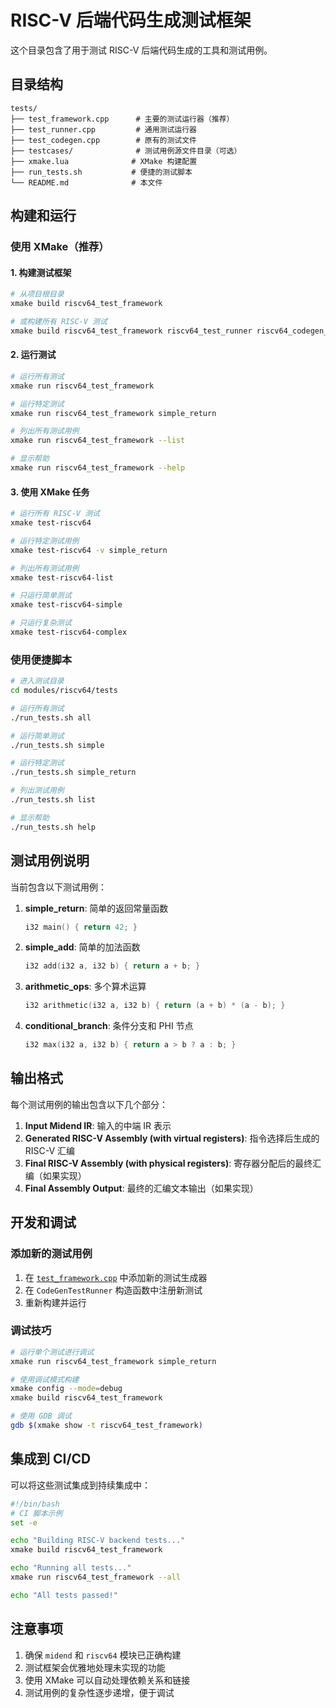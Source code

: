# RISC-V 后端代码生成测试框架

这个目录包含了用于测试 RISC-V 后端代码生成的工具和测试用例。

## 目录结构

```
tests/
├── test_framework.cpp      # 主要的测试运行器（推荐）
├── test_runner.cpp         # 通用测试运行器
├── test_codegen.cpp        # 原有的测试文件
├── testcases/              # 测试用例源文件目录（可选）
├── xmake.lua              # XMake 构建配置
├── run_tests.sh           # 便捷的测试脚本
└── README.md              # 本文件
```

## 构建和运行

### 使用 XMake（推荐）

#### 1. 构建测试框架

```bash
# 从项目根目录
xmake build riscv64_test_framework

# 或构建所有 RISC-V 测试
xmake build riscv64_test_framework riscv64_test_runner riscv64_codegen_test
```

#### 2. 运行测试

```bash
# 运行所有测试
xmake run riscv64_test_framework

# 运行特定测试
xmake run riscv64_test_framework simple_return

# 列出所有测试用例
xmake run riscv64_test_framework --list

# 显示帮助
xmake run riscv64_test_framework --help
```

#### 3. 使用 XMake 任务

```bash
# 运行所有 RISC-V 测试
xmake test-riscv64

# 运行特定测试用例
xmake test-riscv64 -v simple_return

# 列出所有测试用例
xmake test-riscv64-list

# 只运行简单测试
xmake test-riscv64-simple

# 只运行复杂测试
xmake test-riscv64-complex
```

### 使用便捷脚本

```bash
# 进入测试目录
cd modules/riscv64/tests

# 运行所有测试
./run_tests.sh all

# 运行简单测试
./run_tests.sh simple

# 运行特定测试
./run_tests.sh simple_return

# 列出测试用例
./run_tests.sh list

# 显示帮助
./run_tests.sh help
```

## 测试用例说明

当前包含以下测试用例：

1. **simple_return**: 简单的返回常量函数
   ```c
   i32 main() { return 42; }
   ```

2. **simple_add**: 简单的加法函数
   ```c
   i32 add(i32 a, i32 b) { return a + b; }
   ```

3. **arithmetic_ops**: 多个算术运算
   ```c
   i32 arithmetic(i32 a, i32 b) { return (a + b) * (a - b); }
   ```

4. **conditional_branch**: 条件分支和 PHI 节点
   ```c
   i32 max(i32 a, i32 b) { return a > b ? a : b; }
   ```

## 输出格式

每个测试用例的输出包含以下几个部分：

1. **Input Midend IR**: 输入的中端 IR 表示
2. **Generated RISC-V Assembly (with virtual registers)**: 指令选择后生成的 RISC-V 汇编
3. **Final RISC-V Assembly (with physical registers)**: 寄存器分配后的最终汇编（如果实现）
4. **Final Assembly Output**: 最终的汇编文本输出（如果实现）

## 开发和调试

### 添加新的测试用例

1. 在 [`test_framework.cpp`](test_framework.cpp) 中添加新的测试生成器
2. 在 `CodeGenTestRunner` 构造函数中注册新测试
3. 重新构建并运行

### 调试技巧

```bash
# 运行单个测试进行调试
xmake run riscv64_test_framework simple_return

# 使用调试模式构建
xmake config --mode=debug
xmake build riscv64_test_framework

# 使用 GDB 调试
gdb $(xmake show -t riscv64_test_framework)
```

## 集成到 CI/CD

可以将这些测试集成到持续集成中：

```bash
#!/bin/bash
# CI 脚本示例
set -e

echo "Building RISC-V backend tests..."
xmake build riscv64_test_framework

echo "Running all tests..."
xmake run riscv64_test_framework --all

echo "All tests passed!"
```

## 注意事项

1. 确保 `midend` 和 `riscv64` 模块已正确构建
2. 测试框架会优雅地处理未实现的功能
3. 使用 XMake 可以自动处理依赖关系和链接
4. 测试用例的复杂性逐步递增，便于调试